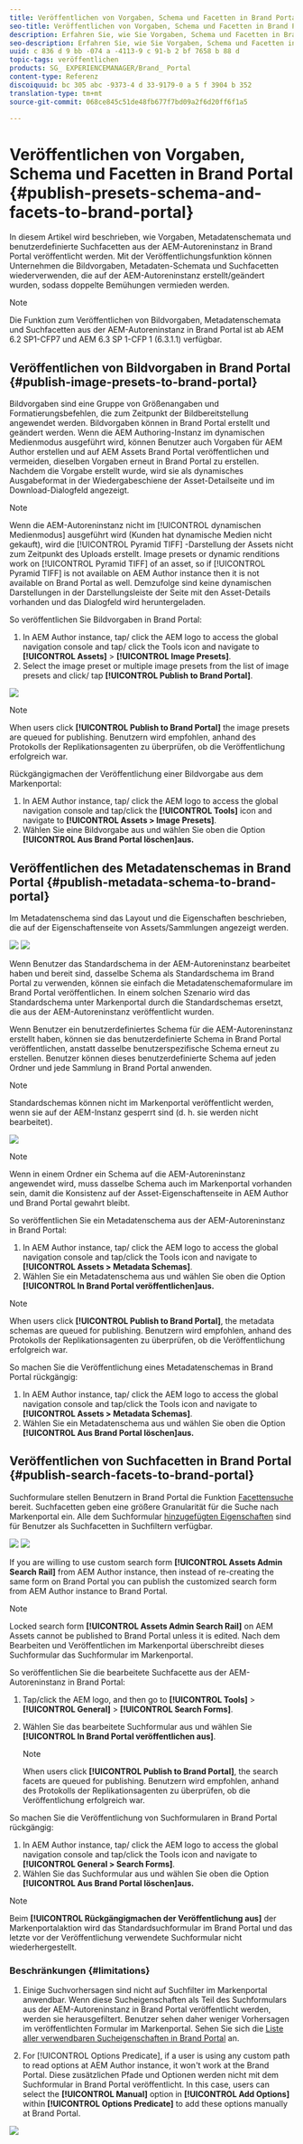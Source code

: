 ```yaml
---
title: Veröffentlichen von Vorgaben, Schema und Facetten in Brand Portal
seo-title: Veröffentlichen von Vorgaben, Schema und Facetten in Brand Portal
description: Erfahren Sie, wie Sie Vorgaben, Schema und Facetten in Brand Portal veröffentlichen.
seo-description: Erfahren Sie, wie Sie Vorgaben, Schema und Facetten in Brand Portal veröffentlichen.
uuid: c 836 d 9 bb -074 a -4113-9 c 91-b 2 bf 7658 b 88 d
topic-tags: veröffentlichen
products: SG_ EXPERIENCEMANAGER/Brand_ Portal
content-type: Referenz
discoiquuid: bc 305 abc -9373-4 d 33-9179-0 a 5 f 3904 b 352
translation-type: tm+mt
source-git-commit: 068ce845c51de48fb677f7bd09a2f6d20ff6f1a5

---
```



# Veröffentlichen von Vorgaben, Schema und Facetten in Brand Portal {#publish-presets-schema-and-facets-to-brand-portal}

In diesem Artikel wird beschrieben, wie Vorgaben, Metadatenschemata und benutzerdefinierte Suchfacetten aus der AEM-Autoreninstanz in Brand Portal veröffentlicht werden. Mit der Veröffentlichungsfunktion können Unternehmen die Bildvorgaben, Metadaten-Schemata und Suchfacetten wiederverwenden, die auf der AEM-Autoreninstanz erstellt/geändert wurden, sodass doppelte Bemühungen vermieden werden.

>[!NOTE]
>
>Die Funktion zum Veröffentlichen von Bildvorgaben, Metadatenschemata und Suchfacetten aus der AEM-Autoreninstanz in Brand Portal ist ab AEM 6.2 SP1-CFP7 und AEM 6.3 SP 1-CFP 1 (6.3.1.1) verfügbar.

## Veröffentlichen von Bildvorgaben in Brand Portal {#publish-image-presets-to-brand-portal}

Bildvorgaben sind eine Gruppe von Größenangaben und Formatierungsbefehlen, die zum Zeitpunkt der Bildbereitstellung angewendet werden. Bildvorgaben können in Brand Portal erstellt und geändert werden. Wenn die AEM Authoring-Instanz im dynamischen Medienmodus ausgeführt wird, können Benutzer auch Vorgaben für AEM Author erstellen und auf AEM Assets Brand Portal veröffentlichen und vermeiden, dieselben Vorgaben erneut in Brand Portal zu erstellen.\
Nachdem die Vorgabe erstellt wurde, wird sie als dynamisches Ausgabeformat in der Wiedergabeschiene der Asset-Detailseite und im Download-Dialogfeld angezeigt.

>[!NOTE]
>
>Wenn die AEM-Autoreninstanz nicht im [!UICONTROL dynamischen Medienmodus] ausgeführt wird (Kunden hat dynamische Medien nicht gekauft), wird die [!UICONTROL Pyramid TIFF] -Darstellung der Assets nicht zum Zeitpunkt des Uploads erstellt. Image presets or dynamic renditions work on [!UICONTROL Pyramid TIFF] of an asset, so if [!UICONTROL Pyramid TIFF] is not available on AEM Author instance then it is not available on Brand Portal as well. Demzufolge sind keine dynamischen Darstellungen in der Darstellungsleiste der Seite mit den Asset-Details vorhanden und das Dialogfeld wird heruntergeladen.

So veröffentlichen Sie Bildvorgaben in Brand Portal:

1. In AEM Author instance, tap/ click the AEM logo to access the global navigation console and tap/ click the Tools icon and navigate to **[!UICONTROL Assets]** &gt; **[!UICONTROL Image Presets]**.
2. Select the image preset or multiple image presets from the list of image presets and click/ tap **[!UICONTROL Publish to Brand Portal]**.

![](assets/publishpreset.png)

>[!NOTE]
>
>When users click **[!UICONTROL Publish to Brand Portal]** the image presets are queued for publishing. Benutzern wird empfohlen, anhand des Protokolls der Replikationsagenten zu überprüfen, ob die Veröffentlichung erfolgreich war.

Rückgängigmachen der Veröffentlichung einer Bildvorgabe aus dem Markenportal:

1. In AEM Author instance, tap/ click the AEM logo to access the global navigation console and tap/click the **[!UICONTROL Tools]** icon and navigate to **[!UICONTROL Assets &gt; Image Presets]**.
2. Wählen Sie eine Bildvorgabe aus und wählen Sie oben die Option **[!UICONTROL Aus Brand Portal löschen]aus.**

## Veröffentlichen des Metadatenschemas in Brand Portal  {#publish-metadata-schema-to-brand-portal}

Im Metadatenschema sind das Layout und die Eigenschaften beschrieben, die auf der Eigenschaftenseite von Assets/Sammlungen angezeigt werden.

![](assets/metadata-schema-editor.png) ![](assets/asset-properties-1.png)

Wenn Benutzer das Standardschema in der AEM-Autoreninstanz bearbeitet haben und bereit sind, dasselbe Schema als Standardschema im Brand Portal zu verwenden, können sie einfach die Metadatenschemaformulare im Brand Portal veröffentlichen. In einem solchen Szenario wird das Standardschema unter Markenportal durch die Standardschemas ersetzt, die aus der AEM-Autoreninstanz veröffentlicht wurden.

Wenn Benutzer ein benutzerdefiniertes Schema für die AEM-Autoreninstanz erstellt haben, können sie das benutzerdefinierte Schema in Brand Portal veröffentlichen, anstatt dasselbe benutzerspezifische Schema erneut zu erstellen. Benutzer können dieses benutzerdefinierte Schema auf jeden Ordner und jede Sammlung in Brand Portal anwenden.

>[!NOTE]
>
>Standardschemas können nicht im Markenportal veröffentlicht werden, wenn sie auf der AEM-Instanz gesperrt sind (d. h. sie werden nicht bearbeitet).

![](assets/default-schema-form.png)

>[!NOTE]
>
>Wenn in einem Ordner ein Schema auf die AEM-Autoreninstanz angewendet wird, muss dasselbe Schema auch im Markenportal vorhanden sein, damit die Konsistenz auf der Asset-Eigenschaftenseite in AEM Author und Brand Portal gewahrt bleibt.

So veröffentlichen Sie ein Metadatenschema aus der AEM-Autoreninstanz in Brand Portal:

1. In AEM Author instance, tap/ click the AEM logo to access the global navigation console and tap/click the Tools icon and navigate to **[!UICONTROL Assets &gt; Metadata Schemas]**.
2. Wählen Sie ein Metadatenschema aus und wählen Sie oben die Option **[!UICONTROL In Brand Portal veröffentlichen]aus.**

>[!NOTE]
>
>When users click **[!UICONTROL Publish to Brand Portal]**, the metadata schemas are queued for publishing. Benutzern wird empfohlen, anhand des Protokolls der Replikationsagenten zu überprüfen, ob die Veröffentlichung erfolgreich war.

So machen Sie die Veröffentlichung eines Metadatenschemas in Brand Portal rückgängig:

1. In AEM Author instance, tap/ click the AEM logo to access the global navigation console and tap/click the Tools icon and navigate to **[!UICONTROL Assets &gt; Metadata Schemas]**.
2. Wählen Sie ein Metadatenschema aus und wählen Sie oben die Option **[!UICONTROL Aus Brand Portal löschen]aus.**

## Veröffentlichen von Suchfacetten in Brand Portal {#publish-search-facets-to-brand-portal}

Suchformulare stellen Benutzern in Brand Portal die Funktion [Facettensuche](../using/brand-portal-search-facets.md) bereit. Suchfacetten geben eine größere Granularität für die Suche nach Markenportal ein. Alle dem Suchformular [hinzugefügten Eigenschaften](https://helpx.adobe.com/experience-manager/6-5/assets/using/search-facets.html#AddingaPredicate) sind für Benutzer als Suchfacetten in Suchfiltern verfügbar.

![](assets/property-predicate-removed.png)
![](assets/search-form.png)

If you are willing to use custom search form **[!UICONTROL Assets Admin Search Rail]** from AEM Author instance, then instead of re-creating the same form on Brand Portal you can publish the customized search form from AEM Author instance to Brand Portal.

>[!NOTE]
>
>Locked search form **[!UICONTROL Assets Admin Search Rail]** on AEM Assets cannot be published to Brand Portal unless it is edited. Nach dem Bearbeiten und Veröffentlichen im Markenportal überschreibt dieses Suchformular das Suchformular im Markenportal.

So veröffentlichen Sie die bearbeitete Suchfacette aus der AEM-Autoreninstanz in Brand Portal:

1. Tap/click the AEM logo, and then go to **[!UICONTROL Tools]** &gt; **[!UICONTROL General]** &gt; **[!UICONTROL Search Forms]**.
2. Wählen Sie das bearbeitete Suchformular aus und wählen Sie **[!UICONTROL In Brand Portal veröffentlichen aus]**.

   >[!NOTE]
   >
   >When users click **[!UICONTROL Publish to Brand Portal]**, the search facets are queued for publishing. Benutzern wird empfohlen, anhand des Protokolls der Replikationsagenten zu überprüfen, ob die Veröffentlichung erfolgreich war.

So machen Sie die Veröffentlichung von Suchformularen in Brand Portal rückgängig:

1. In AEM Author instance, tap/ click the AEM logo to access the global navigation console and tap/click the Tools icon and navigate to **[!UICONTROL General &gt; Search Forms]**.
2. Wählen Sie das Suchformular aus und wählen Sie oben die Option **[!UICONTROL Aus Brand Portal löschen]aus.**

>[!NOTE]
>
>Beim **[!UICONTROL Rückgängigmachen der Veröffentlichung aus]** der Markenportalaktion wird das Standardsuchformular im Brand Portal und das letzte vor der Veröffentlichung verwendete Suchformular nicht wiederhergestellt.

### Beschränkungen {#limitations}

1. Einige Suchvorhersagen sind nicht auf Suchfilter im Markenportal anwendbar. Wenn diese Sucheigenschaften als Teil des Suchformulars aus der AEM-Autoreninstanz in Brand Portal veröffentlicht werden, werden sie herausgefiltert. Benutzer sehen daher weniger Vorhersagen im veröffentlichten Formular im Markenportal. Sehen Sie sich die [Liste aller verwendbaren Sucheigenschaften in Brand Portal](../using/brand-portal-search-facets.md#list-of-search-predicates) an.

2. For [!UICONTROL Options Predicate], if a user is using any custom path to read options at AEM Author instance, it won't work at the Brand Portal. Diese zusätzlichen Pfade und Optionen werden nicht mit dem Suchformular in Brand Portal veröffentlicht. In this case, users can select the **[!UICONTROL Manual]** option in **[!UICONTROL Add Options]** within **[!UICONTROL Options Predicate]** to add these options manually at Brand Portal.

![](assets/options-predicate-manual.png)
